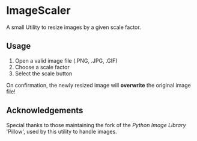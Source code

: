 # ImageScaler
A small Utility to resize images by a given scale factor.

## Usage

1. Open a valid image file (.PNG, .JPG, .GIF)
2. Choose a scale factor
3. Select the scale button

On confirmation, the newly resized image will **overwrite** the original image file!

## Acknowledgements

Special thanks to those maintaining the fork of the *Python Image Library* 'Pillow', used by this utility to handle images.